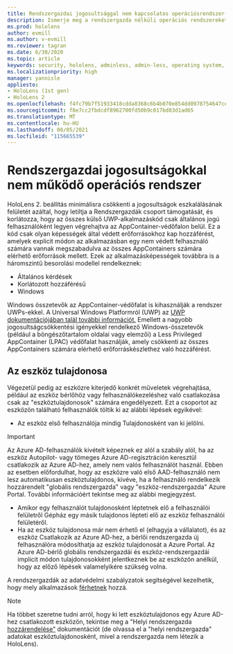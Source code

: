 ```yaml
---
title: Rendszergazdai jogosultsággal nem kapcsolatos operációsrendszer-biztonság
description: Ismerje meg a rendszergazda nélküli operációs rendszereket, az eszköztulajdonosokat és a biztonságot HoloLens vegyes valóságú eszközökön.
ms.prod: hololens
author: evmill
ms.author: v-evmill
ms.reviewer: tagran
ms.date: 6/30/2020
ms.topic: article
keywords: security, hololens, adminless, admin-less, operating system, admin-less operating system, admin os, admin-less os, hololens 2, hololens2 security,
ms.localizationpriority: high
manager: yannisle
appliesto:
- HoloLens (1st gen)
- HoloLens 2
ms.openlocfilehash: f4fc79b7f51933418cdda8368c6b4b070e854dd0978754647ce864075c772cfd
ms.sourcegitcommit: f8e7cc2fbdcdf8962700fd50b9c017bd83d1ad65
ms.translationtype: MT
ms.contentlocale: hu-HU
ms.lasthandoff: 08/05/2021
ms.locfileid: "115665539"
---
```

# <a name="admin-less-operating-system"></a>Rendszergazdai jogosultságokkal nem működő operációs rendszer

HoloLens 2. beállítás minimálisra csökkenti a jogosultságok eszkalálásának felületét azáltal, hogy letiltja a Rendszergazdák csoport támogatását, és korlátozza, hogy az összes külső UWP-alkalmazáskód csak általános jogú felhasználóként legyen végrehajtva az AppContainer-védőfalon belül. Ez a kód csak olyan képességek által védett erőforrásokhoz kap hozzáférést, amelyek explicit módon az alkalmazásban egy nem védett felhasználó számára vannak megszabadulva az összes AppContainers számára elérhető erőforrások mellett.
Ezek az alkalmazásképességek továbbra is a háromszintű besorolási modellel rendelkeznek:
  * Általános kérdések
  * Korlátozott hozzáférésű
  * Windows

Windows összetevők az AppContainer-védőfalat is kihasználják a rendszer UWPs-ekkel. A Universal Windows Platformról (UWP) az [UWP dokumentációjában talál további információt.](/windows/uwp/) Emellett a nagyobb jogosultságcsökkentési igényekkel rendelkező Windows-összetevők (például a böngészőtartalom oldalai vagy elemzői) a Less Privileged AppContainer (LPAC) védőfalat használják, amely csökkenti az összes AppContainers számára elérhető erőforráskészlethez való hozzáférést.

## <a name="device-owner"></a>Az eszköz tulajdonosa

Végezetül pedig az eszközre kiterjedő konkrét műveletek végrehajtása, például az eszköz bérlőhöz vagy felhasználókezeléshez való csatlakozása csak az "eszköztulajdonosok" számára engedélyezett. Ezt a csoportot az eszközön található felhasználók töltik ki az alábbi lépések egyikével:
  * Az eszköz első felhasználója mindig Tulajdonosként van ki jelölni. 
> [!IMPORTANT]
>Az Azure AD-felhasználók kivételt képeznek ez alól a szabály alól, ha az eszköz Autopilot- vagy tömeges Azure AD-regisztráción keresztül csatlakozik az Azure AD-hez, amely nem valós felhasználót használ. Ebben az esetben előfordulhat, hogy az eszközre való első AAD-felhasználó nem lesz automatikusan eszköztulajdonos, kivéve, ha a felhasználó rendelkezik hozzárendelt "globális rendszergazda" vagy "eszköz-rendszergazda" Azure Portal. További információért tekintse meg az alábbi megjegyzést.  

  * Amikor egy felhasználót tulajdonosként léptetnek elő a felhasználói felületről Gépház egy másik tulajdonos lépteti elő az eszköz felhasználói felületéről.
  * Ha az eszköz tulajdonosa már nem érhető el (elhagyja a vállalatot), és az eszköz Csatlakozik az Azure AD-hez, a bérlői rendszergazda új felhasználóra módosíthatja az eszköz tulajdonosát a Azure Portal. Az Azure AD-bérlő globális rendszergazdái és eszköz-rendszergazdái implicit módon tulajdonosokként jelentkeznek be az eszközön anélkül, hogy az előző lépések valamelyikére szükség volna.  

 A rendszergazdák az adatvédelmi szabályzatok segítségével kezelhetik, hogy mely alkalmazások [férhetnek](/windows/client-management/mdm/policy-csp-privacy) hozzá. 

> [!NOTE]
> Ha többet szeretne tudni arról, hogy ki lett eszköztulajdonos egy Azure AD-hez csatlakozott eszközön, tekintse meg a "Helyi rendszergazda [hozzárendelése"](/azure/active-directory/devices/assign-local-admin) dokumentációt (de olvassa el a "helyi rendszergazda" adatokat eszköztulajdonosként, mivel a rendszergazda nem létezik a HoloLens).